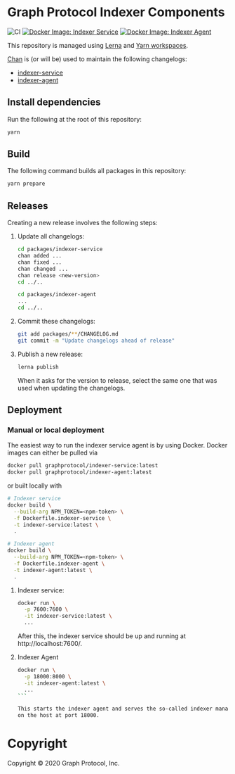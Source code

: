 # Graph Protocol Indexer Components

![CI](https://github.com/graphprotocol/indexer/workflows/CI/badge.svg)
[![Docker Image: Indexer Service](https://github.com/graphprotocol/indexer/workflows/Indexer%20Service%20Image/badge.svg)](https://hub.docker.com/r/graphprotocol/indexer-service)
[![Docker Image: Indexer Agent](https://github.com/graphprotocol/indexer/workflows/Indexer%20Agent%20Image/badge.svg)](https://hub.docker.com/r/graphprotocol/indexer-agent)

This repository is managed using [Lerna](https://lerna.js.org/) and [Yarn
workspaces](https://classic.yarnpkg.com/en/docs/workspaces/).

[Chan](https://github.com/geut/chan/tree/master/packages/chan) is (or will be)
used to maintain the following changelogs:

- [indexer-service](packages/indexer-service/CHANGELOG.md)
- [indexer-agent](packages/indexer-agent/CHANGELOG.md)

## Install dependencies

Run the following at the root of this repository:

```sh
yarn
```

## Build

The following command builds all packages in this repository:

```sh
yarn prepare
```

## Releases

Creating a new release involves the following steps:

1. Update all changelogs:

   ```sh
   cd packages/indexer-service
   chan added ...
   chan fixed ...
   chan changed ...
   chan release <new-version>
   cd ../..

   cd packages/indexer-agent
   ...
   cd ../..
   ```

2. Commit these changelogs:

   ```sh
   git add packages/**/CHANGELOG.md
   git commit -m "Update changelogs ahead of release"
   ```

3. Publish a new release:

   ```sh
   lerna publish
   ```

   When it asks for the version to release, select the same one that was used
   when updating the changelogs.

## Deployment

### Manual or local deployment

The easiest way to run the indexer service agent is by using Docker. Docker
images can either be pulled via

```sh
docker pull graphprotocol/indexer-service:latest
docker pull graphprotocol/indexer-agent:latest
```

or built locally with

```sh
# Indexer service
docker build \
  --build-arg NPM_TOKEN=<npm-token> \
  -f Dockerfile.indexer-service \
  -t indexer-service:latest \
  .

# Indexer agent
docker build \
  --build-arg NPM_TOKEN=<npm-token> \
  -f Dockerfile.indexer-agent \
  -t indexer-agent:latest \
  .
```

1. Indexer service:

   ```sh
   docker run \
     -p 7600:7600 \
     -it indexer-service:latest \
     ...
   ```

   After this, the indexer service should be up and running at
   http://localhost:7600/.

2. Indexer Agent

   ````sh
   docker run \
     -p 18000:8000 \
     -it indexer-agent:latest \
     ...
   ```

   This starts the indexer agent and serves the so-called indexer management API
   on the host at port 18000.

# Copyright

Copyright &copy; 2020 Graph Protocol, Inc.
